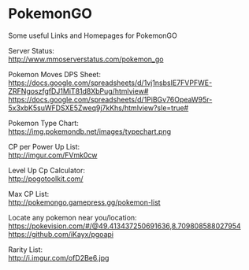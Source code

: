 # PokemonGO

Some useful Links and Homepages for PokemonGO

Server Status:
<br/>
http://www.mmoserverstatus.com/pokemon_go

Pokemon Moves DPS Sheet:
<br/>
https://docs.google.com/spreadsheets/d/1vj1nsbsIE7FVPFWE-ZRFNgoszfgfDJ1MiT81d8XbPug/htmlview#
https://docs.google.com/spreadsheets/d/1PiBGv76OpeaW95r-5x3xbK5suWFDSXE5Zweq9j7kKhs/htmlview?sle=true#

Pokemon Type Chart:
<br/>
https://img.pokemondb.net/images/typechart.png

CP per Power Up List:
<br/>
http://imgur.com/FVmk0cw

Level Up Cp Calculator:
<br/>
http://pogotoolkit.com/

Max CP List:
<br/>
http://pokemongo.gamepress.gg/pokemon-list

Locate any pokemon near you/location:
<br/>
https://pokevision.com/#/@49.413437250691636,8.709808588027954<br/>
https://github.com/iKayx/pgoapi

Rarity List:
<br/>
http://i.imgur.com/ofD2Be6.jpg

